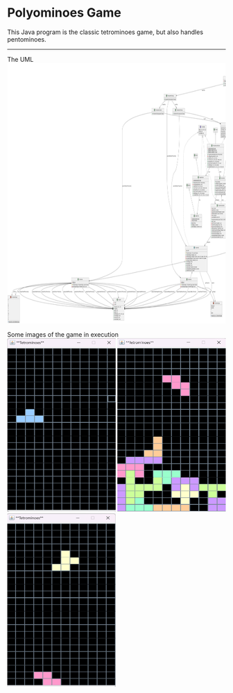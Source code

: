 # Polyominoes Game

This Java program is the classic tetrominoes game, but also handles pentominoes.

---
<p>
The UML
  <img src="/UML/uml.png" width="900" height="600">
</p>

<p>
Some images of the game in execution
  <img src="/Images/1.png" width="250" height="400">
  <img src="/Images/3.png" width="250" height="400">
  <img src="/Images/4.png" width="250" height="400">
</p>




  
